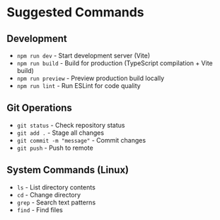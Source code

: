 # Suggested Commands

## Development
- `npm run dev` - Start development server (Vite)
- `npm run build` - Build for production (TypeScript compilation + Vite build)
- `npm run preview` - Preview production build locally
- `npm run lint` - Run ESLint for code quality

## Git Operations
- `git status` - Check repository status
- `git add .` - Stage all changes
- `git commit -m "message"` - Commit changes
- `git push` - Push to remote

## System Commands (Linux)
- `ls` - List directory contents
- `cd` - Change directory
- `grep` - Search text patterns
- `find` - Find files
